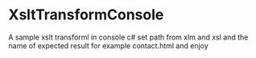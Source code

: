 # XsltTransformConsole
A sample xslt transforml in console c#
set path from xlm and xsl and the name of expected result for example contact.html and enjoy
